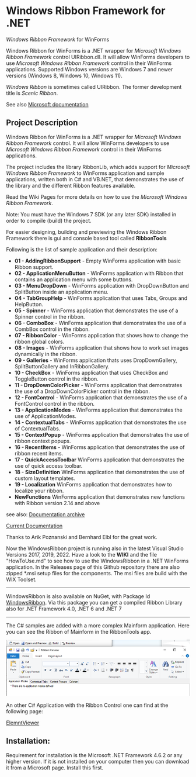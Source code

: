 # Windows Ribbon Framework for .NET

*Windows Ribbon Framework* for WinForms

Windows Ribbon for WinForms is a .NET wrapper for *Microsoft Windows Ribbon Framework* control UIRibbon.dll. It will allow WinForms developers to use *Microsoft Windows Ribbon Framework* control in their WinForms applications. Supported Windows versions are Windows 7 and newer versions (Windows 8, Windows 10, Windows 11).

*Windows Ribbon* is sometimes called UIRibbon. The former development title is *Scenic Ribbon*.

See also [Microsoft documentation](https://learn.microsoft.com/en-us/windows/win32/windowsribbon/-uiplat-windowsribbon-entry)

## **Project Description**

 Windows Ribbon for WinForms is a .NET wrapper for *Microsoft Windows Ribbon Framework* control.
 It will allow WinForms developers to use *Microsoft Windows Ribbon Framework* control in their WinForms applications.

The project includes the library RibbonLib, which adds support for *Microsoft Windows Ribbon Framework* to WinForms application and sample applications, written both in C# and VB.NET, that demonstrates the use of the library and the different Ribbon features available.

Read the Wiki Pages for more details on how to use the *Microsoft Windows Ribbon Framework*.

Note: You must have the Windows 7 SDK (or any later SDK) installed in order to compile (build) the project.

For easier designing, building and previewing the Windows Ribbon Framework there is gui and console based tool called **RibbonTools**

Following is the list of sample application and their description: 

- **01 - AddingRibbonSupport** - Empty WinForms application with basic Ribbon support.
- **02 - ApplicationMenuButton** - WinForms application with Ribbon that contains an application menu with some buttons.
- **03 - MenuDropDown** - WinForms application with DropDownButton and SplitButton inside an application menu.
- **04 - TabGroupHelp** - WinForms application that uses Tabs, Groups and HelpButton.
- **05 - Spinner** - WinForms application that demonstrates the use of a Spinner control in the ribbon.
- **06 - ComboBox** - WinForms application that demonstrates the use of a CombBox control in the ribbon.
- **07 - RibbonColor** - WinForms application that shows how to change the ribbon global colors.
- **08 - Images** - WinForms application that shows how to work set images dynamically in the ribbon.
- **09 - Galleries** - WinForms application thats uses DropDownGallery, SplitButtonGallery and InRibbonGallery.
- **10 - CheckBox** - WinForms application that uses CheckBox and ToggleButton control in the ribbon.
- **11 - DropDownColorPicker** - WinForms application that demonstrates the use of a DropDownColorPicker control in the ribbon.
- **12 - FontControl** - WinForms application that demonstrates the use of a FontControl control in the ribbon.
- **13 - ApplicationModes** - WinForms application that demonstrates the use of ApplicationModes.
- **14 - ContextualTabs** - WinForms application that demonstrates the use of ContextualTabs.
- **15 - ContextPopup** - WinForms application that demonstrates the use of ribbon context popups.
- **16 - RecentItems** - WinForms application that demonstrates the use of ribbon recent items.
- **17 - QuickAccessToolbar** WinForms application that demonstrates the use of quick access toolbar.
- **18 - SizeDefinition** WinForms application that demonstrates the use of custom layout templates.
- **19 - Localization** WinForms application that demonstrates how to localize your ribbon.
- **NewFunctions** WinForms application that demonstrates new functions with Ribbon version 2.14 and above

see also:
[Documentation archive](https://www.codeproject.com/Articles/55599/Windows-Ribbon-for-WinForms-Part-Table-of-Conten)

[Current Documentation](https://github.com/harborsiem/WindowsRibbon/wiki)

Thanks to Arik Poznanski and Bernhard Elbl for the great work.


Now the WindowsRibbon project is running also in the latest Visual Studio Versions 2017, 2019, 2022. Have a look to the **WIKI** and the file "HowToUse.md" to see how to use the WindowsRibbon in a .NET WinForms application. In the Releases page of this Github repository there are also zipped *.msi setup files for the components. The msi files are build with the WIX Toolset.

---

WindowsRibbon is also available on NuGet, with Package Id [WindowsRibbon](https://www.nuget.org/packages/WindowsRibbon). Via this package you can get a compiled Ribbon Library also for .NET Framework 4.0, .NET 6 and .NET 7

---

The C# samples are added with a more complex Mainform application. Here you can see the Ribbon of Mainform in the RibbonTools app.


![PrintPreview](./Images/PrintPreview.png)


An other C# Application with the Ribbon Control one can find at the following page:

[ElemntViewer](https://github.com/harborsiem/ELEMNTViewer)

## Installation:

Requirement for installation is the Microsoft .NET Framework 4.6.2 or any higher version. If it is not installed on your computer then you can download it from a Microsoft page. Install this first.
